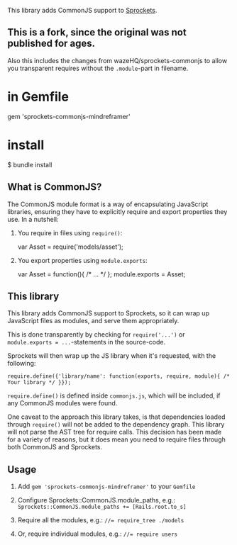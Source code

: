 This library adds CommonJS support to [Sprockets](https://github.com/sstephenson/sprockets).

## This is a fork, since the original was not published for ages.

Also this includes the changes from wazeHQ/sprockets-commonjs to allow you transparent requires without the `.module`-part in filename.

  # in Gemfile
  gem 'sprockets-commonjs-mindreframer'

  # install
  $ bundle install


## What is CommonJS?

The CommonJS module format is a way of encapsulating JavaScript libraries, ensuring they have to explicitly require and export properties they use. In a nutshell:

1. You require in files using `require()`:

    var Asset = require('models/asset');

2. You export properties using `module.exports`:

    var Asset = function(){ /* ... */ };
    module.exports = Asset;

## This library

This library adds CommonJS support to Sprockets, so it can wrap up JavaScript files as modules, and serve them appropriately.

This is done transparently by checking for `require('...')` or `module.exports = ...`-statements in the source-code.


Sprockets will then wrap up the JS library when it's requested, with the following:

    require.define({'library/name': function(exports, require, module){ /* Your library */ }});

`require.define()` is defined inside `commonjs.js`, which will be included, if any CommonJS modules were found.


One caveat to the approach this library takes, is that dependencies loaded through `require()` will not be added to the dependency graph. This library will not parse the AST tree for require calls. This decision has been made for a variety of reasons, but it does mean you need to require files through both CommonJS and Sprockets.

## Usage

1. Add `gem 'sprockets-commonjs-mindreframer'` to your `Gemfile`
2. Configure Sprockets::CommonJS.module_paths, e.g.:
    `Sprockets::CommonJS.module_paths += [Rails.root.to_s]`

3. Require all the modules, e.g.: `//= require_tree ./models`
4. Or, require individual modules, e.g.: `//= require users`
